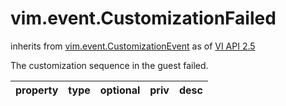 vim.event.CustomizationFailed
=============================
inherits from [vim.event.CustomizationEvent](docs/vim.event.CustomizationEvent.md)
as of [VI API 2.5](vim.version.md#vim.version.version2)


The customization sequence in the guest failed.

| property | type | optional | priv | desc |
|:---------|:-----|:---------|:-----|:-----|


